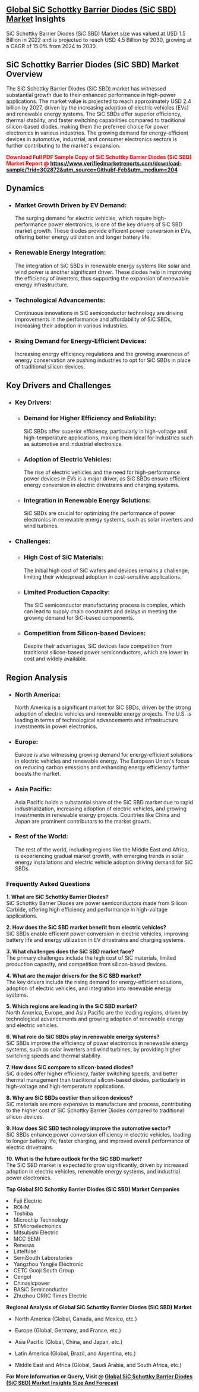 <h2><a href="https://www.verifiedmarketreports.com/download-sample/?rid=302872&amp;utm_source=Githubf&amp;utm_medium=204" target="_blank">Global SiC Schottky Barrier Diodes (SiC SBD) Market</a> Insights</h2><p>SiC Schottky Barrier Diodes (SiC SBD) Market size was valued at USD 1.5 Billion in 2022 and is projected to reach USD 4.5 Billion by 2030, growing at a CAGR of 15.0% from 2024 to 2030.</p><p> <h2>SiC Schottky Barrier Diodes (SiC SBD) Market Overview</h2> <p>The SiC Schottky Barrier Diodes (SiC SBD) market has witnessed substantial growth due to their enhanced performance in high-power applications. The market value is projected to reach approximately USD 2.4 billion by 2027, driven by the increasing adoption of electric vehicles (EVs) and renewable energy systems. The SiC SBDs offer superior efficiency, thermal stability, and faster switching capabilities compared to traditional silicon-based diodes, making them the preferred choice for power electronics in various industries. The growing demand for energy-efficient devices in automotive, industrial, and consumer electronics sectors is further contributing to the market's expansion.</p> <p><strong><p><span class=""><span style="color: #ff0000;"><strong>Download Full PDF Sample Copy of SiC Schottky Barrier Diodes (SiC SBD) Market Report</strong> @ </span><a href="https://www.verifiedmarketreports.com/download-sample/?rid=302872&amp;utm_source=Githubf-Feb&amp;utm_medium=204" target="_blank">https://www.verifiedmarketreports.com/download-sample/?rid=302872&amp;utm_source=Githubf-Feb&amp;utm_medium=204</a></span></p></strong></p> <h2>Dynamics</h2> <ul> <li><h3>Market Growth Driven by EV Demand:</h3> The surging demand for electric vehicles, which require high-performance power electronics, is one of the key drivers of SiC SBD market growth. These diodes provide efficient power conversion in EVs, offering better energy utilization and longer battery life.</li> <li><h3>Renewable Energy Integration:</h3> The integration of SiC SBDs in renewable energy systems like solar and wind power is another significant driver. These diodes help in improving the efficiency of inverters, thus supporting the expansion of renewable energy infrastructure.</li> <li><h3>Technological Advancements:</h3> Continuous innovations in SiC semiconductor technology are driving improvements in the performance and affordability of SiC SBDs, increasing their adoption in various industries.</li> <li><h3>Rising Demand for Energy-Efficient Devices:</h3> Increasing energy efficiency regulations and the growing awareness of energy conservation are pushing industries to opt for SiC SBDs in place of traditional silicon devices.</li> </ul> <h2>Key Drivers and Challenges</h2> <ul> <li><h3>Key Drivers:</h3> <ul> <li><h3>Demand for Higher Efficiency and Reliability:</h3> SiC SBDs offer superior efficiency, particularly in high-voltage and high-temperature applications, making them ideal for industries such as automotive and industrial electronics.</li> <li><h3>Adoption of Electric Vehicles:</h3> The rise of electric vehicles and the need for high-performance power devices in EVs is a major driver, as SiC SBDs ensure efficient energy conversion in electric drivetrains and charging systems.</li> <li><h3>Integration in Renewable Energy Solutions:</h3> SiC SBDs are crucial for optimizing the performance of power electronics in renewable energy systems, such as solar inverters and wind turbines.</li> </ul> </li> <li><h3>Challenges:</h3> <ul> <li><h3>High Cost of SiC Materials:</h3> The initial high cost of SiC wafers and devices remains a challenge, limiting their widespread adoption in cost-sensitive applications.</li> <li><h3>Limited Production Capacity:</h3> The SiC semiconductor manufacturing process is complex, which can lead to supply chain constraints and delays in meeting the growing demand for SiC-based components.</li> <li><h3>Competition from Silicon-based Devices:</h3> Despite their advantages, SiC devices face competition from traditional silicon-based power semiconductors, which are lower in cost and widely available.</li> </ul> </li> </ul> <h2>Region Analysis</h2> <ul> <li><h3>North America:</h3> North America is a significant market for SiC SBDs, driven by the strong adoption of electric vehicles and renewable energy projects. The U.S. is leading in terms of technological advancements and infrastructure investments in power electronics.</li> <li><h3>Europe:</h3> Europe is also witnessing growing demand for energy-efficient solutions in electric vehicles and renewable energy. The European Union's focus on reducing carbon emissions and enhancing energy efficiency further boosts the market.</li> <li><h3>Asia Pacific:</h3> Asia Pacific holds a substantial share of the SiC SBD market due to rapid industrialization, increasing adoption of electric vehicles, and growing investments in renewable energy projects. Countries like China and Japan are prominent contributors to the market growth.</li> <li><h3>Rest of the World:</h3> The rest of the world, including regions like the Middle East and Africa, is experiencing gradual market growth, with emerging trends in solar energy installations and electric vehicle adoption driving demand for SiC SBDs.</li> </ul> <h3>Frequently Asked Questions</h3> <p><strong>1. What are SiC Schottky Barrier Diodes?</strong><br>SiC Schottky Barrier Diodes are power semiconductors made from Silicon Carbide, offering high efficiency and performance in high-voltage applications.</p> <p><strong>2. How does the SiC SBD market benefit from electric vehicles?</strong><br>SiC SBDs enable efficient power conversion in electric vehicles, improving battery life and energy utilization in EV drivetrains and charging systems.</p> <p><strong>3. What challenges does the SiC SBD market face?</strong><br>The primary challenges include the high cost of SiC materials, limited production capacity, and competition from silicon-based devices.</p> <p><strong>4. What are the major drivers for the SiC SBD market?</strong><br>The key drivers include the rising demand for energy-efficient solutions, adoption of electric vehicles, and integration into renewable energy systems.</p> <p><strong>5. Which regions are leading in the SiC SBD market?</strong><br>North America, Europe, and Asia Pacific are the leading regions, driven by technological advancements and growing adoption of renewable energy and electric vehicles.</p> <p><strong>6. What role do SiC SBDs play in renewable energy systems?</strong><br>SiC SBDs improve the efficiency of power electronics in renewable energy systems, such as solar inverters and wind turbines, by providing higher switching speeds and thermal stability.</p> <p><strong>7. How does SiC compare to silicon-based diodes?</strong><br>SiC diodes offer higher efficiency, faster switching speeds, and better thermal management than traditional silicon-based diodes, particularly in high-voltage and high-temperature applications.</p> <p><strong>8. Why are SiC SBDs costlier than silicon devices?</strong><br>SiC materials are more expensive to manufacture and process, contributing to the higher cost of SiC Schottky Barrier Diodes compared to traditional silicon devices.</p> <p><strong>9. How does SiC SBD technology improve the automotive sector?</strong><br>SiC SBDs enhance power conversion efficiency in electric vehicles, leading to longer battery life, faster charging, and improved overall performance of electric drivetrains.</p> <p><strong>10. What is the future outlook for the SiC SBD market?</strong><br>The SiC SBD market is expected to grow significantly, driven by increased adoption in electric vehicles, renewable energy systems, and industrial power electronics.</p> </p><p><strong>Top Global SiC Schottky Barrier Diodes (SiC SBD) Market Companies</strong></p><div data-test-id=""><p><li>Fuji Electric</li><li> ROHM</li><li> Toshiba</li><li> Microchip Technology</li><li> STMicroelectronics</li><li> Mitsubishi Electric</li><li> MCC SEMI</li><li> Renesas</li><li> Littelfuse</li><li> SemiSouth Laboratories</li><li> Yangzhou Yangjie Electronic</li><li> CETC Guoji South Group</li><li> Cengol</li><li> Chinasicpower</li><li> BASiC Semiconductor</li><li> Zhuzhou CRRC Times Electric</li></p><div><strong>Regional Analysis of&nbsp;Global SiC Schottky Barrier Diodes (SiC SBD) Market</strong></div><ul><li dir="ltr"><p dir="ltr">North America&nbsp;(Global, Canada, and Mexico, etc.)</p></li><li dir="ltr"><p dir="ltr">Europe (Global, Germany, and France, etc.)</p></li><li dir="ltr"><p dir="ltr">Asia Pacific&nbsp;(Global, China, and Japan, etc.)</p></li><li dir="ltr"><p dir="ltr">Latin America&nbsp;(Global, Brazil, and Argentina, etc.)</p></li><li dir="ltr">Middle East and Africa&nbsp;(Global, Saudi Arabia, and South Africa, etc.)</li></ul><p><strong>For More Information or Query, Visit @&nbsp;</strong><strong><a href="https://www.verifiedmarketreports.com/product/sic-schottky-barrier-diodes-sic-sbd-market/?utm_source=Githubf&amp;utm_medium=204" target="_blank">Global SiC Schottky Barrier Diodes (SiC SBD) Market Insights Size And Forecast</a></strong></p></div>
